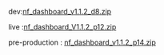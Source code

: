 





dev:[nf_dashboard_v1.1.2_d8.zip](https://github.com/user-attachments/files/18907150/nf_dashboard_v1.1.2_d8.zip)




live :[nf_dashboard_V1.1.2_p12.zip](https://github.com/user-attachments/files/19010782/nf_dashboard_V1.1.2_p12.zip)


pre-production : [nf_dashboard_v1.1.2_p14.zip](https://github.com/user-attachments/files/19067752/nf_dashboard_v1.1.2_p14.zip)

